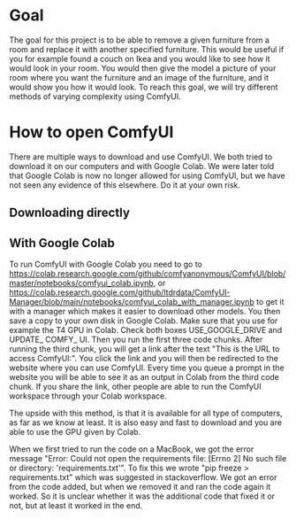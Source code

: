 # Goal

The goal for this project is to be able to remove a given furniture from a room and replace it with another specified furniture. This would be useful if you for example found a couch on Ikea and you would like to see how it would look in your room. You would then give the model a picture of your room where you want the furniture and an image of the furniture, and it would show you how it would look. To reach this goal, we will try different methods of varying complexity using ComfyUI.


# How to open ComfyUI
There are multiple ways to download and use ComfyUI. We both tried to download it on our computers and with Google Colab. We were later told that Google Colab is now no longer allowed for using ComfyUI, but we have not seen any evidence of this elsewhere. Do it at your own risk.

## Downloading directly

## With Google Colab
To run ComfyUI with Google Colab you need to go to https://colab.research.google.com/github/comfyanonymous/ComfyUI/blob/master/notebooks/comfyui_colab.ipynb, or https://colab.research.google.com/github/ltdrdata/ComfyUI-Manager/blob/main/notebooks/comfyui_colab_with_manager.ipynb to get it with a manager which makes it easier to download other models. You then save a copy to your own disk in Google Colab. Make sure that you use for example the T4 GPU in Colab. Check both boxes USE\_GOOGLE\_DRIVE and UPDATE\_ COMFY\_ UI. Then you run the first three code chunks. After running the third chunk, you will get a link after the text "This is the URL to access ComfyUI:". You click the link and you will then be redirected to the website where you can use ComfyUI. Every time you queue a prompt in the website you will be able to see it as an output in Colab from the third code chunk. If you share the link, other people are able to run the ComfyUI workspace through your Colab workspace.


The upside with this method, is that it is available for all type of computers, as far as we know at least. It is also easy and fast to download and you are able to use the GPU given by Colab.

When we first tried to run the code on a MacBook, we got the error message "Error: Could not open the requirements file: [Errno 2] No such file or directory: 'requirements.txt'". To fix this we wrote "pip freeze $>$ requirements.txt" which was suggested in stackoverflow. We got an error from the code added, but when we removed it and ran the code again it worked. So it is unclear whether it was the additional code that fixed it or not, but at least it worked in the end.

